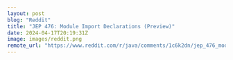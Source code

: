 ```yaml
---
layout: post
blog: "Reddit"
title: "JEP 476: Module Import Declarations (Preview)"
date: 2024-04-17T20:19:31Z
image: images/reddit.png
remote_url: "https://www.reddit.com/r/java/comments/1c6k2dn/jep_476_module_import_declarations_preview/"
---
```

